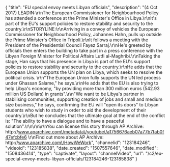 {
    "title": "EU special envoy meets Libyan officials",
    "description": "(4 Oct 2017) LEADIN:\r\nThe European Commissioner for Neighbourhood Policy has attended a conference at the Prime Minister's Office in Libya.\r\nIt's part of the EU's support policies to restore stability and security to the country.\r\nSTORYLINE:\r\nArriving in a convoy of vehicles the European Commissioner for Neighbourhood Policy, Johannes Hahn, pulls up outside the Prime Minister's Office in Tripoli.\r\nIt follows a meeting with the President of the Presidential Council Fayez Sarraj.\r\nHe's greeted by officials then enters the building to take part in a press conference with the Libyan Foreign Minister for Political Affairs Lutfi al-Maghribi.\r\nTaking the stage, Han says that his presence in Libya is part of the EU's support policies to restore stability and security to the country.\r\nHe adds that the European Union supports the UN plan on Libya, which seeks to resolve the political crisis. \r\n\"The European Union fully supports the UN led process under Ghassan Salame,\" he says.\r\nHe adds that the EU is also trying to help Libya's economy, \"by providing more than 300 million euros (542.93 million US Dollars) in grants\".\r\n\"We want to be Libya's partner in stabilising communities, supporting creation of jobs and small and medium size business,\" he says, confirming the EU will \"open its doors\" to Libyan students who wish to study in order to aid the development of their country.\r\nBut he concludes that the ultimate goal at the end of the conflict is: \"The ability to have a dialogue and to have a peaceful solution\".\r\n\r\n\r\nYou can license this story through AP Archive: http:\/\/www.aparchive.com\/metadata\/youtube\/a1756676aeb07a77b7fab0f47efcbfe6 \r\nFind out more about AP Archive: http:\/\/www.aparchive.com\/HowWeWork",
    "channelid": "123184246",
    "videoid": "123185838",
    "date_created": "1507557646",
    "date_modified": "1508436414",
    "type": "captivate",
    "layout": "channelVideo",
    "url": "\/c2\/eu-special-envoy-meets-libyan-officials\/123184246-123185838"
}